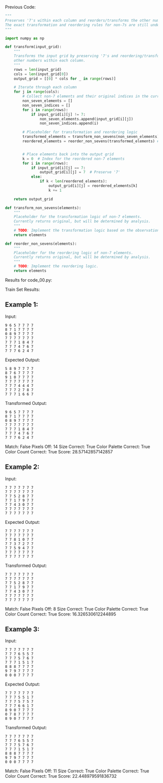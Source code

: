 
Previous Code:
```python
"""
Preserves '7's within each column and reorders/transforms the other numbers.
The exact transformation and reordering rules for non-7s are still under investigation.
"""

import numpy as np

def transform(input_grid):
    """
    Transforms the input grid by preserving '7's and reordering/transforming
    other numbers within each column.
    """
    rows = len(input_grid)
    cols = len(input_grid[0])
    output_grid = [[0] * cols for _ in range(rows)]

    # Iterate through each column
    for j in range(cols):
        # Collect non-7 elements and their original indices in the current column
        non_seven_elements = []
        non_seven_indices = []
        for i in range(rows):
            if input_grid[i][j] != 7:
                non_seven_elements.append(input_grid[i][j])
                non_seven_indices.append(i)

        # Placeholder for transformation and reordering logic
        transformed_elements = transform_non_sevens(non_seven_elements)
        reordered_elements = reorder_non_sevens(transformed_elements) # currently passing through


        # Place elements back into the output grid
        k = 0  # Index for the reordered non-7 elements
        for i in range(rows):
            if input_grid[i][j] == 7:
                output_grid[i][j] = 7  # Preserve '7'
            else:
                if k < len(reordered_elements):
                    output_grid[i][j] = reordered_elements[k]
                    k += 1

    return output_grid

def transform_non_sevens(elements):
    """
    Placeholder for the transformation logic of non-7 elements.
    Currently returns original, but will be determined by analysis.
    """
    # TODO: Implement the transformation logic based on the observations.
    return elements

def reorder_non_sevens(elements):
    """
    Placeholder for the reordering logic of non-7 elements.
    Currently returns original, but will be determined by analysis.
    """
    # TODO: Implement the reordering logic.
    return elements
```
Results for code_00.py:

Train Set Results:

## Example 1:
Input:
```
9 6 5 7 7 7 7
8 7 1 7 7 7 7
0 8 9 7 7 7 7
7 7 7 7 7 7 7
7 7 7 1 8 4 7
7 7 7 4 7 6 7
7 7 7 6 2 4 7
```
Expected Output:
```
5 8 9 7 7 7 7
8 7 6 7 7 7 7
9 1 0 7 7 7 7
7 7 7 7 7 7 7
7 7 7 4 4 4 7
7 7 7 2 7 8 7
7 7 7 1 6 6 7
```
Transformed Output:
```
9 6 5 7 7 7 7
8 7 1 7 7 7 7
0 8 9 7 7 7 7
7 7 7 7 7 7 7
7 7 7 1 8 4 7
7 7 7 4 7 6 7
7 7 7 6 2 4 7
```
Match: False
Pixels Off: 14
Size Correct: True
Color Palette Correct: True
Color Count Correct: True
Score: 28.57142857142857

## Example 2:
Input:
```
7 7 7 7 7 7 7
7 7 7 7 7 7 7
7 7 5 2 8 7 7
7 7 1 7 9 7 7
7 7 4 3 0 7 7
7 7 7 7 7 7 7
7 7 7 7 7 7 7
```
Expected Output:
```
7 7 7 7 7 7 7
7 7 7 7 7 7 7
7 7 8 1 0 7 7
7 7 3 7 2 7 7
7 7 5 9 4 7 7
7 7 7 7 7 7 7
7 7 7 7 7 7 7
```
Transformed Output:
```
7 7 7 7 7 7 7
7 7 7 7 7 7 7
7 7 5 2 8 7 7
7 7 1 7 9 7 7
7 7 4 3 0 7 7
7 7 7 7 7 7 7
7 7 7 7 7 7 7
```
Match: False
Pixels Off: 8
Size Correct: True
Color Palette Correct: True
Color Count Correct: True
Score: 16.326530612244895

## Example 3:
Input:
```
7 7 7 7 7 7 7
7 7 7 6 5 5 7
7 7 7 5 7 6 7
7 7 7 1 5 1 7
8 8 8 7 7 7 7
9 7 9 7 7 7 7
0 0 0 7 7 7 7
```
Expected Output:
```
7 7 7 7 7 7 7
7 7 7 5 5 1 7
7 7 7 5 7 5 7
7 7 7 6 6 1 7
8 9 0 7 7 7 7
0 7 8 7 7 7 7
8 9 0 7 7 7 7
```
Transformed Output:
```
7 7 7 7 7 7 7
7 7 7 6 5 5 7
7 7 7 5 7 6 7
7 7 7 1 5 1 7
8 8 8 7 7 7 7
9 7 9 7 7 7 7
0 0 0 7 7 7 7
```
Match: False
Pixels Off: 11
Size Correct: True
Color Palette Correct: True
Color Count Correct: True
Score: 22.448979591836732
